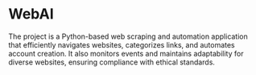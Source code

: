 # WebAI
The project is a Python-based web scraping and automation application that efficiently navigates websites, categorizes links, and automates account creation. It also monitors events and maintains adaptability for diverse websites, ensuring compliance with ethical standards.
